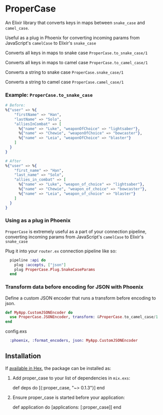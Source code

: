 # ProperCase

An Elixir library that converts keys in maps between `snake_case` and `camel_case`.

Useful as a plug in Phoenix for converting incoming params from JavaScript's `camelCase` to Elixir's `snake_case`

Converts all keys in  maps to snake case
`ProperCase.to_snake_case/1`

Converts all keys in maps to camel case
`ProperCase.to_camel_case/1`

Converts a string to snake case
`ProperCase.snake_case/1`

Converts a string to camel case
`ProperCase.camel_case/1`


### Example: `ProperCase.to_snake_case`
```elixir
# Before:
%{"user" => %{
    "firstName" => "Han",
    "lastName" => "Solo",
    "alliesInCombat" => [
      %{"name" => "Luke", "weaponOfChoice" => "lightsaber"},
      %{"name" => "Chewie", "weaponOfChoice" => "bowcaster"},
      %{"name" => "Leia", "weaponOfChoice" => "blaster"}
    ] 
  }
} 

# After
%{"user" => %{
    "first_name" => "Han",
    "last_name" => "Solo",
    "allies_in_combat" => [
      %{"name" => "Luke", "weapon_of_choice" => "lightsaber"},
      %{"name" => "Chewie", "weapon_of_choice" => "bowcaster"},
      %{"name" => "Leia", "weapon_of_choice" => "blaster"}
    ]
  }
}
```


### Using as a plug in Phoenix

`ProperCase` is extremely useful as a part of your connection pipeline, converting incoming params from
JavaScript's `camelCase` to Elixir's `snake_case`

Plug it into your `router.ex` connection pipeline like so:

```elixir
  pipeline :api do
    plug :accepts, ["json"]
    plug ProperCase.Plug.SnakeCaseParams
  end
```

### Transform data before encoding for JSON with Phoenix

Define a custom JSON encoder that runs a transform before encoding to json.

```elixir
def MyApp.CustomJSONEncoder do
  use ProperCase.JSONEncoder, transform: &ProperCase.to_camel_case/1
end
```

config.exs

```elixir
  :phoenix, :format_encoders, json: MyApp.CustomJSONEncoder
```


## Installation

If [available in Hex](https://hex.pm/docs/publish), the package can be installed as:

  1. Add proper_case to your list of dependencies in `mix.exs`:

        def deps do
          [{:proper_case, "~> 0.1.3"}]
        end

  2. Ensure proper_case is started before your application:

        def application do
          [applications: [:proper_case]]
        end



